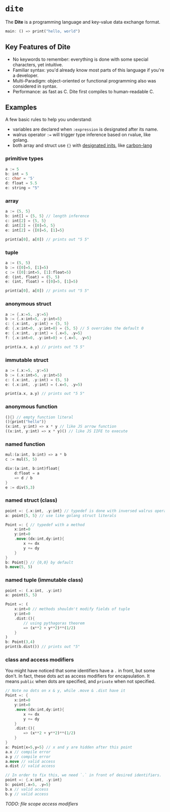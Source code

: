 # `dite`

The **Dite** is a programming language and key-value data exchange format. 

```rust
main: () => print("hello, world")
```

## Key Features of Dite

- No keywords to remember: everything is done with some special characters, yet intuitive.
- Familiar syntax: you'd already know most parts of this language if you're a developer.
- Multi-Paradigm: object-oriented or functional programming also was considered in syntax.
- Performance: as fast as C. Dite first compiles to human-readable C.


## Examples

A few basic rules to help you understand:

- variables are declared when `:expression` is designated after its name.
- walrus operator `:=` will trigger type inference based on rvalue, like golang.
- both array and struct use `{}` with [designated inits](https://gcc.gnu.org/onlinedocs/gcc/Designated-Inits.html), like [carbon-lang](https://github.com/carbon-language/carbon-lang)

### primitive types

```rust
a := 5
b: int = 5
c: char = '5'
d: float = 5.5
e: string = "5"
```

### array

```rust
a := {5, 5}
b: int[] = {5, 5} // length inference
c: int[2] = {5, 5}
d: int[2] = {[0]=5, 5}
e: int[2] = {[0]=5, [1]=5}

print(a[0], a[0]) // prints out "5 5" 
```

### tuple

```rust
a := (5, 5)
b := ([0]=5, [1]=5)
c := ([0]:int=5, [1]:float=5)
d: (int, float) = (5, 5)
e: (int, float) = ([0]=5, [1]=5)

print(a[0], a[0]) // prints out "5 5" 
```

### anonymous struct

```rust
a := {.x:=5, .y:=5}
b := {.x:int=5, .y:int=5}
c: {.x:int, .y:int} = {5, 5}
d: {.x:int=0, .y:int=0} = {5, 5} // 5 overrides the default 0
e: {.x:int, .y:int} = {.x=5, .y=5}
f: {.x:int=0, .y:int=0} = {.x=5, .y=5}

print(a.x, a.y) // prints out "5 5" 
```

### immutable struct

```rust
a := (.x:=5, .y:=5)
b := (.x:int=5, .y:int=5)
c: (.x:int, .y:int) = (5, 5)
e: (.x:int, .y:int) = (.x=5, .y=5)

print(a.x, a.y) // prints out "5 5" 
```

### anonymous function

```rust
(){} // empty function literal
(){print("hello")}
(x:int, y:int) => x * y // like JS arrow function
((x:int, y:int) => x * y)() // like JS IIFE to execute
```

### named function

```rust
mul:(a:int, b:int) => a * b
c := mul(5, 5)

div:(a:int, b:int)float{
    d:float = a
    => d / b
}
e := div(5,3)
```

### named struct (class)

```rust
point =: {.x:int, .y:int} // typedef is done with inversed walrus operator
a: point{5, 5} // use like golang struct literals

Point =: { // typedef with a method
    x:int=0
    y:int=0
    .move:(dx:int,dy:int){
        x += dx
        y += dy
    }
}
b: Point{} // {0,0} by default
b.move(5, 5)
```

### named tuple (immutable class)

```rust
point =: (.x:int, .y:int)
a: point(5, 5)

Point =: (
    x:int=0 // methods shouldn't modify fields of tuple
    y:int=0
    .dist:(){
        // using pythagoras theorem
        => (x**2 + y**2)**(1/2)
    }
)
b: Point(3,4)
print(b.dist()) // prints out "5"
```

### class and access modifiers

You might have noticed that some identifiers have a `.` in front, but some don't.
In fact, these dots act as access modifiers for encapsulation.
It means `public` when dots are specified, and `private` when not specified.

```rust
// Note no dots on x & y, while .move & .dist have it
Point =: {
    x:int=0
    y:int=0
    .move:(dx:int,dy:int){
        x += dx
        y += dy
    }
    .dist:(){
        => (x**2 + y**2)**(1/2)
    }
}
a: Point{x=5,y=5} // x and y are hidden after this point
a.x // compile error
a.y // compile error
a.move // valid access
a.dist // valid access

// In order to fix this, we need `.` in front of desired identifiers.
point =: {.x:int, .y:int}
b: point{.x=5, .y=5}
b.x // valid access
b.y // valid access
```

*TODO: file scope access modifiers*
